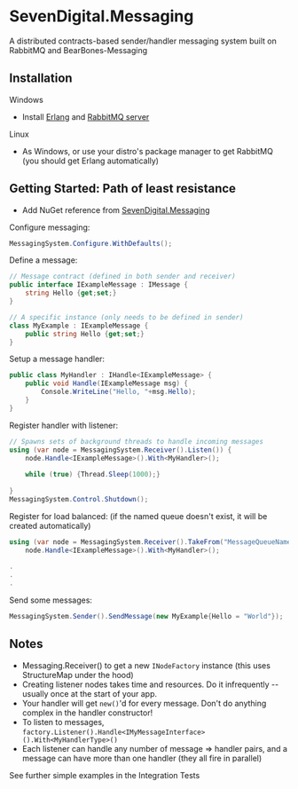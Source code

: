 SevenDigital.Messaging
======================
A distributed contracts-based sender/handler messaging system built on RabbitMQ and BearBones-Messaging

Installation
------------
Windows

* Install [Erlang](http://www.erlang.org/download.html) and [RabbitMQ server](http://www.rabbitmq.com/download.html)

Linux

* As Windows, or use your distro's package manager to get RabbitMQ (you should get Erlang automatically)

Getting Started: Path of least resistance
-----------------------------------------
* Add NuGet reference from [SevenDigital.Messaging](https://nuget.org/packages/SevenDigital.Messaging)

Configure messaging:
```csharp
MessagingSystem.Configure.WithDefaults();
```

Define a message:
```csharp
// Message contract (defined in both sender and receiver)
public interface IExampleMessage : IMessage {
	string Hello {get;set;}
}

// A specific instance (only needs to be defined in sender)
class MyExample : IExampleMessage {
	public string Hello {get;set;}
}
```

Setup a message handler:
```csharp
public class MyHandler : IHandle<IExampleMessage> {
	public void Handle(IExampleMessage msg) {
		Console.WriteLine("Hello, "+msg.Hello);
	}
}
```

Register handler with listener:
```csharp
// Spawns sets of background threads to handle incoming messages
using (var node = MessagingSystem.Receiver().Listen()) {
	node.Handle<IExampleMessage>().With<MyHandler>();
	
	while (true) {Thread.Sleep(1000);}
	
}
MessagingSystem.Control.Shutdown();
```

Register for load balanced: (if the named queue doesn't exist, it will be created automatically)
```csharp
using (var node = MessagingSystem.Receiver().TakeFrom("MessageQueueName")) {
	node.Handle<IExampleMessage>().With<MyHandler>();
	
.
.
.
```

Send some messages:
```csharp
MessagingSystem.Sender().SendMessage(new MyExample{Hello = "World"});
```

Notes
-----
* Messaging.Receiver() to get a new `INodeFactory` instance (this uses StructureMap under the hood)
* Creating listener nodes takes time and resources. Do it infrequently -- usually once at the start of your app.
* Your handler will get `new()`'d for every message. Don't do anything complex in the handler constructor!
* To listen to messages, `factory.Listener().Handle<IMyMessageInterface>().With<MyHandlerType>()`
* Each listener can handle any number of message => handler pairs, and a message can have more than one handler (they all fire in parallel)

See further simple examples in the Integration Tests
